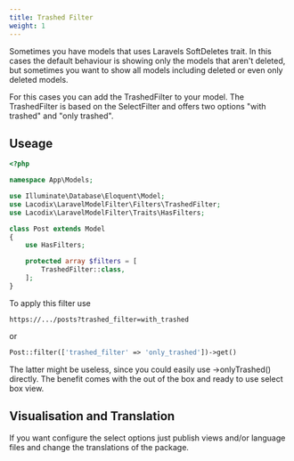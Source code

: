 ```yaml
---
title: Trashed Filter
weight: 1
---
```


Sometimes you have models that uses Laravels SoftDeletes trait. In this cases the default
behaviour is showing only the models that aren't deleted, but sometimes you want to show all
models including deleted or even only deleted models.

For this cases you can add the TrashedFilter to your model. The TrashedFilter is based on
the SelectFilter and offers two options "with trashed" and "only trashed".

## Useage

```php
<?php

namespace App\Models;

use Illuminate\Database\Eloquent\Model;
use Lacodix\LaravelModelFilter\Filters\TrashedFilter;
use Lacodix\LaravelModelFilter\Traits\HasFilters;

class Post extends Model
{
    use HasFilters;

    protected array $filters = [
        TrashedFilter::class,
    ];
}
```

To apply this filter use

```
https://.../posts?trashed_filter=with_trashed
```

or

```php
Post::filter(['trashed_filter' => 'only_trashed'])->get()
```

The latter might be useless, since you could easily use ->onlyTrashed() directly. The benefit
comes with the out of the box and ready to use select box view.

## Visualisation and Translation

If you want configure the select options just publish views and/or language files and change the
translations of the package.